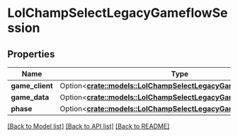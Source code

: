 # LolChampSelectLegacyGameflowSession

## Properties

Name | Type | Description | Notes
------------ | ------------- | ------------- | -------------
**game_client** | Option<[**crate::models::LolChampSelectLegacyGameflowGameClient**](LolChampSelectLegacyGameflowGameClient.md)> |  | [optional]
**game_data** | Option<[**crate::models::LolChampSelectLegacyGameflowGameData**](LolChampSelectLegacyGameflowGameData.md)> |  | [optional]
**phase** | Option<[**crate::models::LolChampSelectLegacyGameflowPhase**](LolChampSelectLegacyGameflowPhase.md)> |  | [optional]

[[Back to Model list]](../README.md#documentation-for-models) [[Back to API list]](../README.md#documentation-for-api-endpoints) [[Back to README]](../README.md)



